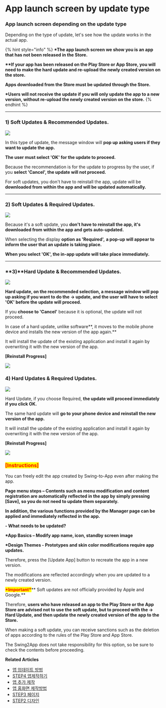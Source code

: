 # App launch screen by update type

### App launch screen depending on the update type

Depending on the type of update, let's see how the update works in the actual app.

{% hint style="info" %}
**\*The app launch screen we show you is an app that has not been released in the Store.**

**\*\*If your app has been released on the Play Store or App Store, you will need to make the hard update and re-upload the newly created version on the store.**&#x20;

**Apps downloaded from the Store must be updated through the Store.**

**\*Users will not receive the update if you will only update the app to a new version, without re-upload the newly created version on the store.**&#x20;
{% endhint %}

***

### **1)** Soft Updates & Recommended Updates.&#x20;

![](../../../.gitbook/assets/UESGSGered.png)

In this type of update, the message window will **pop up asking users if they want to update the app.**&#x20;

**The user must select 'OK' for the update to proceed.**

Because the recommendation is for the update to progress by the user, if you **select 'Cancel', the update will not proceed.**

For soft updates, you don't have to reinstall the app, update will be **downloaded from within the app and will be updated automatically.**

***

### **2)** Soft Updates & Required Updates.&#x20;

![](../../../.gitbook/assets/GSRGervered.png)

Because it's a soft update, you **don't have to reinstall the app, it's downloaded from within the app and gets auto-updated.**

When selecting the display **option as 'Required',** **a pop-up will appear to inform the user that an update is taking place.** &#x20;

**When you select 'OK', the in-app update will take place immediately.**

***

### **3)**Hard Update & Recommended Updates.&#x20;

![](../../../.gitbook/assets/srgrgered.png)

**Hard update, on the recommended selection, a message window will pop up asking if you want to do the → update, and the user will have to select 'OK' before the update will proceed.**

If you **choose to 'Cancel'** because it is optional, the update will not proceed.

In case of a hard update, unlike software**, it moves to the mobile phone device and installs the new version of the app again.**

It will install the update of the existing application and install it again by overwriting it with the new version of the app.

**\[Reinstall Progress]**

![](../../../.gitbook/assets/SVDV023-08-29-02-26-01-867\_1.gif)

### **4)** Hard Updates & Required Updates.&#x20;

![](../../../.gitbook/assets/UFWfed.png)

Hard Update, if you choose Required, **the update will proceed immediately if you click OK.**

The same hard update will **go to your phone device and reinstall the new version of the app.**

It will install the update of the existing application and install it again by overwriting it with the new version of the app.

**\[Reinstall Progress]**

![](../../../.gitbook/assets/VSVD2023-08-29-02-26-01-867\_1.gif)

### <mark style="color:red;">\[Instructions]</mark>

You can freely edit the app created by Swing-to-App even after making the app.

**Page menu steps – Contents such as menu modification and content registration are automatically reflected in the app by simply pressing \[Save], so you do not need to update them separately.**

**In addition, the various functions provided by the Manager page can be applied and immediately reflected in the app.**

**- What needs to be updated?**

**\*App Basics – Modify app name, icon, standby screen image**

**\*Design Themes - Prototypes and skin color modifications require app updates.**

Therefore, press the \[Update App] button to recreate the app in a new version.

The modifications are reflected accordingly when you are updated to a newly created version.

<mark style="color:red;">**\*Important\***</mark>** Soft updates are not officially provided by Apple and Google.**

Therefore, **users who have released an app to the Play Store or the App Store are advised not to use the soft update, but to proceed with the → Hard Update, and then update the newly created version of the app to the Store.**

When making a soft update, you can receive sanctions such as the deletion of apps according to the rules of the Play Store and App Store.

The Swing2App does not take responsibility for this option, so be sure to check the contents before proceeding.

**Related Articles**

* [앱 업데이트 방법](https://wp.swing2app.co.kr/documentation/v3manual/app-update/)
* [STEP4 앱제작하기](https://wp.swing2app.co.kr/documentation/v3manual/appcreation/)
* [앱 추가 제작](https://wp.swing2app.co.kr/documentation/v3manual/app-add/)
* [앱 홈화면 제작방법](https://wp.swing2app.co.kr/documentation/v3manual/home/)
* [STEP3 페이지](https://wp.swing2app.co.kr/documentation/v3manual/step3-page/)
* [STEP2 디자인](https://wp.swing2app.co.kr/documentation/v3manual/step2-design/)
